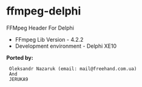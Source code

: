 # ffmpeg-delphi

FFMpeg Header For Delphi
* FFmpeg Lib Version - 4.2.2 <br>
* Development environment - Delphi XE10<br>

<b>Ported by:</b>
```
 Oleksandr Nazaruk (email: mail@freehand.com.ua)
 And
 JERUKA9
```
